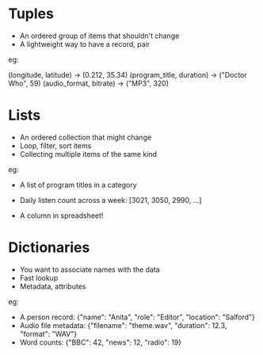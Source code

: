 # Tuples

- An ordered group of items that shouldn't change
- A lightweight way to have a record, pair

eg:

(longitude, latitude) -> (0.212, 35.34)
(program_title, duration) -> ("Doctor Who", 59)
(audio_format, bitrate) -> ("MP3", 320)

# Lists

- An ordered collection that might change
- Loop, filter, sort items
- Collecting multiple items of the same kind

eg:

- A list of program titles in a category
- Daily listen count across a week: [3021, 3050, 2990, ...]

- A column in spreadsheet!

# Dictionaries

- You want to associate names with the data
- Fast lookup
- Metadata, attributes

eg:

- A person record: {"name": "Anita", "role": "Editor", "location": "Salford"}
- Audio file metadata: {"filename": "theme.wav", "duration": 12.3, "format": "WAV"}
- Word counts: {"BBC": 42, "news": 12, "radio": 19}
